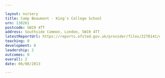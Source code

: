 ```yaml
---

layout: nursery
title: Camp Beaumont - King's College School
urn: 138261
postcode: SW19 4TT
address: Southside Common, London, SW19 4TT
latestReportUrl: https://reports.ofsted.gov.uk/provider/files/2278141/urn/138261.pdf
teaching: 0
development: 0
leadership: 2
outcomes: 0
overall: 2
date: 06/08/2013

---
```


